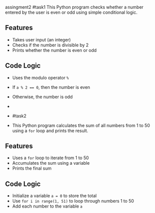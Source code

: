 assingment2
#task1
This Python program checks whether a number entered by the user is even or odd using simple conditional logic.

## Features

- Takes user input (an integer)
- Checks if the number is divisible by 2
- Prints whether the number is even or odd

## Code Logic

- Uses the modulo operator `%`
- If `a % 2 == 0`, then the number is even
- Otherwise, the number is odd

- 
- #task2
- This Python program calculates the sum of all numbers from 1 to 50 using a `for` loop and prints the result.

##  Features

- Uses a `for` loop to iterate from 1 to 50
- Accumulates the sum using a variable
- Prints the final sum

## Code Logic

- Initialize a variable `a = 0` to store the total
- Use `for i in range(1, 51)` to loop through numbers 1 to 50
- Add each number to the variable `a`

